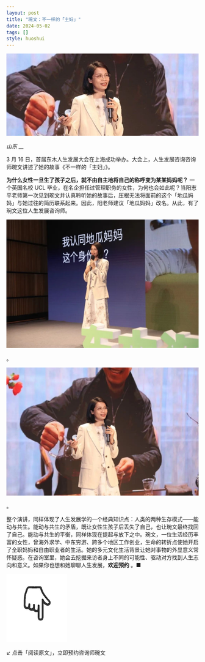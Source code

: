 ```yaml
---
layout: post
title: "琬文：不一样的「主妇」"
date: 2024-05-02
tags: []
style: huoshui
---
```


![](/assets/post_images/2024-05-02-17319184051890.1082501903197366.jpeg)

_山东_ __

3 月 16 日，首届东木人生发展大会在上海成功举办。大会上，人生发展咨询咨询师琬文讲述了她的故事《不一样的「主妇」》。

**为什么女性一旦生了孩子之后，就不由自主地将自己的称呼变为某某妈妈呢？** 一个英国名校 UCL
毕业，在名企担任过管理职务的女性，为何也会如此呢？当阳志平老师第一次见到琬文并认真聆听她的故事后，压根无法将面前的这个「地瓜妈妈」与她过往的简历联系起来。因此，阳老师建议「地瓜妈妈」改名。从此，有了琬文这位人生发展咨询师。

![](/assets/post_images/2024-05-02-17319184052160.5979373473951926.jpeg)

。

![](/assets/post_images/2024-05-02-17319184052280.7172837306066056.jpeg)

。

整个演讲，同样体现了人生发展学的一个经典知识点：人类的两种生存模式——能动与共生。能动与共生的矛盾，既让女性生孩子后丢失了自己，也让琬文最终找回了自己。能动与共生的平衡，同样体现在提起与放下之中。琬文，一位生活经历丰富的女性，曾海外求学、中东穷游、跨多个地区工作创业，生命的转折点使她开启了全职妈妈和自由职业者的生活。她的多元文化生活背景让她对事物的外显意义常怀疑惑。在咨询室里，她会去挖掘来访者身上不同的可能性、驱动对方找到人生志向和意义。如果你也想和她聊聊人生发展，**欢迎预约**
。■

![](/assets/post_images/2024-05-02-17319184051560.5260494320876046.gif)

↙ 点击「阅读原文」，立即预约咨询师琬文